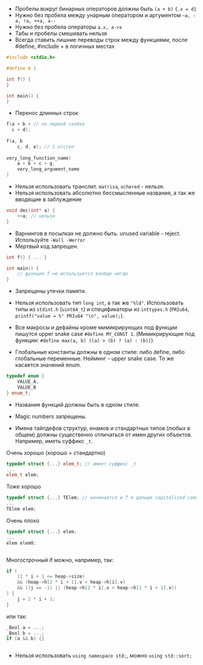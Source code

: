 

* Пробелы вокруг бинарных операторов должны быть `(a + b)` `{.x = d}`
* Нужно без пробела между унарным оператором и аргументом `~a, -a, !a, ++a, a--`
* Нужно без пробела операторы `a.x, a->x`
* Табы и пробелы смешивать нельзя
* Всегда ставить лишние переводы строк между функциями, после #define, #include + в логичных местах

```cpp
#include <stdio.h>

#define A 1

int f() {
}

int main() {
}
```

* Перенос длинных строк

```cpp
f(a + b + // по первой скобке
  c + d);
  
f(a, b
    c, d, e); // 1 отступ
    
very_long_function_name(
    a + b + c + g,
    very_long_argument_name
)

```


* Нельзя использовать транслит. `matrisa`, `ochered` - нельзя.
* Нельзя использовать абсолютно бессмысленные названия, а так же вводящие в заблуждение

```cpp
void dec(int* a) {
    ++a; // нельзя
}
```



* Варнингов в посылках не должно быть. unused variable - reject. Используйте `-Wall -Werror`
* Мертвый код запрещен.

```cpp
int f() { ... }

int main() {
    // функция f не используется вообще нигде
}

```

* Запрещены утечки памяти.

* Нельзя использовать тип `long int`, а так же `"%ld"`. Использовать типы из `stdint.h` (`uint64_t`) и спецификаторы из `inttypes.h` (`PRIu64`, `printf("value = %" PRIu64 "\n", value);`).

* Все макросы и дефайны кроме мимикрирующих под функции пишутся upper snake case `#define MY_CONST 1`. (Мимикрирующие под функции: `#define max(a, b) ((a) > (b) ? (a) : (b))`)

* Глобальные константы должны в одном стиле: либо define, либо глобальные переменные. Нейминг - upper snake case. То же касается значений enum.

```cpp
typedef enum {
    VALUE_A,
    VALUE_B
} enum_t;
```

* Названия функций должны быть в одном стиле.

* Magic numbers запрещены. 

* Имена тайпдефов структур, енамов и стандартных типов (любых в общем) должны существенно отличаться от имен других объектов. Например, иметь суффикс `_t`.

Очень хорошо (хорошо + стандартно)

```cpp
typedef struct {...} elem_t; // имеет суффикс _t
...
elem_t elem;
```

Тоже хорошо

```cpp
typedef struct {...} TElem; // начинается и T и дальше capitalized camel case
...
TElem elem;
```

Очень плохо 

```cpp
typedef struct {...} elem;
...
elem elem0;
```



```python

```

Многострочный if можно, например, так:
```cpp
if (
    (2 * i + 1 <= heap->size)
    && (heap->h[2 * i + 1].v < heap->h[i].v)
    && ((j == -1) || (heap->h[2 * i].v > heap->h[2 * i + 1].v))
) {
    j = 2 * i + 1;
}
```

или так:

```cpp
_Bool a = ...;
_Bool b = ...;
if (a && b) {}
```


```python

```

* Нельзя использовать `using namespace std;`, можно `using std::sort;`


```python

```


```python

```

